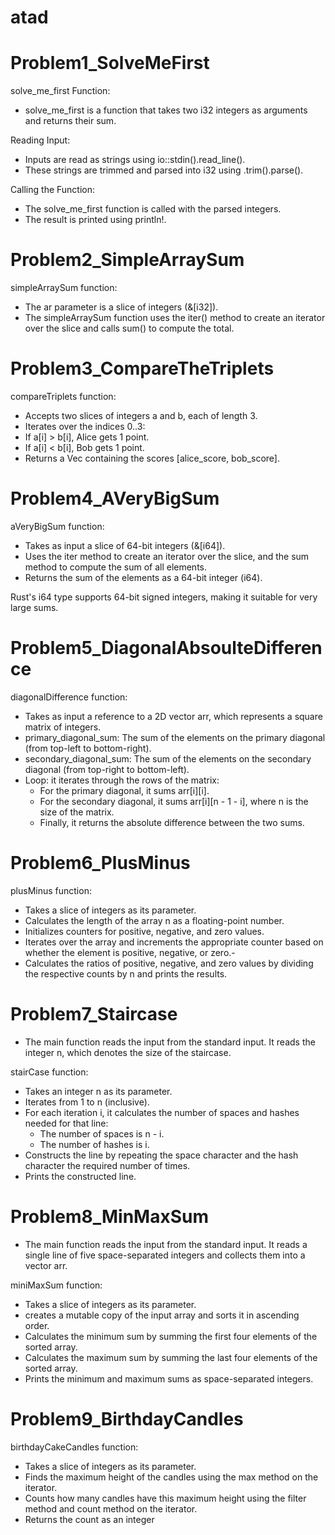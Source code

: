 # atad

# Problem1_SolveMeFirst

solve_me_first Function:

- solve_me_first is a function that takes two i32 integers as arguments and returns their sum.

Reading Input:

- Inputs are read as strings using io::stdin().read_line().
- These strings are trimmed and parsed into i32 using .trim().parse().

Calling the Function:

- The solve_me_first function is called with the parsed integers.
- The result is printed using println!.

# Problem2_SimpleArraySum

simpleArraySum function:

- The ar parameter is a slice of integers (&[i32]).
- The simpleArraySum function uses the iter() method to create an iterator over the slice and calls sum() to compute the total.

# Problem3_CompareTheTriplets

compareTriplets function:

- Accepts two slices of integers a and b, each of length 3.
- Iterates over the indices 0..3:
- If a[i] > b[i], Alice gets 1 point.
- If a[i] < b[i], Bob gets 1 point.
- Returns a Vec<i32> containing the scores [alice_score, bob_score].

# Problem4_AVeryBigSum

aVeryBigSum function:

- Takes as input a slice of 64-bit integers (&[i64]).
- Uses the iter method to create an iterator over the slice, and the sum method to compute the sum of all elements.
- Returns the sum of the elements as a 64-bit integer (i64).

Rust's i64 type supports 64-bit signed integers, making it suitable for very large sums.

# Problem5_DiagonalAbsoulteDifference

diagonalDifference function:

- Takes as input a reference to a 2D vector arr, which represents a square matrix of integers.
- primary_diagonal_sum: The sum of the elements on the primary diagonal (from top-left to bottom-right).
- secondary_diagonal_sum: The sum of the elements on the secondary diagonal (from top-right to bottom-left).
- Loop: it iterates through the rows of the matrix:
  - For the primary diagonal, it sums arr[i][i].
  - For the secondary diagonal, it sums arr[i][n - 1 - i], where n is the size of the matrix.
  - Finally, it returns the absolute difference between the two sums.

# Problem6_PlusMinus

plusMinus function:

- Takes a slice of integers as its parameter.
- Calculates the length of the array n as a floating-point number.
- Initializes counters for positive, negative, and zero values.
- Iterates over the array and increments the appropriate counter based on whether the element is positive, negative, or zero.-
- Calculates the ratios of positive, negative, and zero values by dividing the respective counts by n and prints the results.

# Problem7_Staircase

- The main function reads the input from the standard input. It reads the integer n, which denotes the size of the staircase.

stairCase function:

- Takes an integer n as its parameter.
- Iterates from 1 to n (inclusive).
- For each iteration i, it calculates the number of spaces and hashes needed for that line:
  - The number of spaces is n - i.
  - The number of hashes is i.
- Constructs the line by repeating the space character and the hash character the required number of times.
- Prints the constructed line.

# Problem8_MinMaxSum

- The main function reads the input from the standard input. It reads a single line of five space-separated integers and collects them into a vector arr.

miniMaxSum function:

- Takes a slice of integers as its parameter.
- creates a mutable copy of the input array and sorts it in ascending order.
- Calculates the minimum sum by summing the first four elements of the sorted array.
- Calculates the maximum sum by summing the last four elements of the sorted array.
- Prints the minimum and maximum sums as space-separated integers.

# Problem9_BirthdayCandles

birthdayCakeCandles function:

- Takes a slice of integers as its parameter.
- Finds the maximum height of the candles using the max method on the iterator.
- Counts how many candles have this maximum height using the filter method and count method on the iterator.
- Returns the count as an integer

